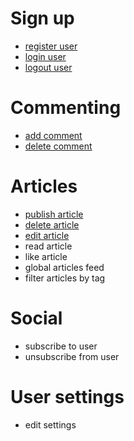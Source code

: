 # Sign up
* [register user](register_user.md)
* [login user](login_user.md)
* [logout user](logout_user.md)

# Commenting
* [add comment](add_comment.md)
* [delete comment](delete_comment.md)

# Articles 
* [publish article](publish_article.md)
* [delete article](delete_article.md)
* [edit article](edit_article.md)
* read article
* like article
* global articles feed
* filter articles by tag

# Social
* subscribe to user
* unsubscribe from user

# User settings
* edit settings